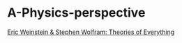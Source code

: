 # A-Physics-perspective
[Eric Weinstein &amp; Stephen Wolfram: Theories of Everything](https://youtu.be/BA4As1uVing)

